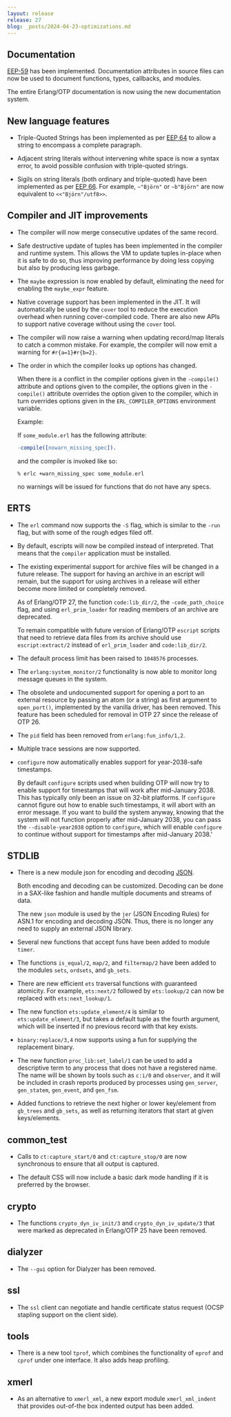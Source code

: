 ```yaml
---
layout: release
release: 27
blog: _posts/2024-04-23-optimizations.md
---
```


## Documentation

[EEP-59](https://www.erlang.org/eeps/eep-0059) has been implemented. Documentation attributes in source files can now be used to document functions, types, callbacks, and modules.

The entire Erlang/OTP documentation is now using the new documentation system.

## New language features

* Triple-Quoted Strings has been implemented as per [EEP 64](https://www.erlang.org/eeps/eep-0064) to allow a string to encompass a complete paragraph.

* Adjacent string literals without intervening white space is now a syntax error, to avoid possible confusion with triple-quoted strings.

* Sigils on string literals (both ordinary and triple-quoted) have been implemented as per [EEP 66](https://www.erlang.org/eeps/eep-0066). For example, `~"Björn"` or `~b"Björn"` are now equivalent to `<<"Björn"/utf8>>`.


## Compiler and JIT improvements

* The compiler will now merge consecutive updates of the same record.

* Safe destructive update of tuples has been implemented in the compiler and runtime system. This allows the VM to update tuples in-place when it is safe to do so, thus improving performance by doing less copying but also by producing less garbage.

* The `maybe` expression is now enabled by default, eliminating the need for enabling the `maybe_expr` feature.

* Native coverage support has been implemented in the JIT. It will automatically be used by the `cover` tool to reduce the execution overhead when running cover-compiled code. There are also new APIs to support native coverage without using the `cover` tool.

* The compiler will now raise a warning when updating record/map literals to catch a common mistake. For example, the compiler will now emit a warning for `#r{a=1}#r{b=2}`.

* The order in which the compiler looks up options has changed.

  When there is a conflict in the compiler options given in the `-compile()` attribute and options given to the compiler, the options given in the `-compile()` attribute overrides the option given to the compiler, which in turn overrides options given in the `ERL_COMPILER_OPTIONS` environment variable.

  Example:

  If `some_module.erl` has the following attribute:

  ```erlang
  -compile([nowarn_missing_spec]).
  ```

  and the compiler is invoked like so:

  ```text
  % erlc +warn_missing_spec some_module.erl
  ```

  no warnings will be issued for functions that do not have any specs.

## ERTS

* The `erl` command now supports the `-S` flag, which is similar to the `-run` flag, but with some of the rough edges filed off.

* By default, escripts will now be compiled instead of interpreted. That means that the `compiler` application must be installed.

* The existing experimental support for archive files will be changed in a future release. The support for having an archive in an escript will remain, but the support for using archives in a release will either become more limited or completely removed.

  As of Erlang/OTP 27, the function `code:lib_dir/2`, the `-code_path_choice` flag, and using `erl_prim_loader` for reading members of an archive are deprecated.

  To remain compatible with future version of Erlang/OTP `escript` scripts that need to retrieve data files from its archive should use `escript:extract/2` instead of `erl_prim_loader` and `code:lib_dir/2`.

* The default process limit has been raised to `1048576` processes.

* The `erlang:system_monitor/2` functionality is now able to monitor long message queues in the system.

* The obsolete and undocumented support for opening a port to an external resource by passing an atom (or a string) as first argument to `open_port()`, implemented by the vanilla driver, has been removed. This feature has been scheduled for removal in OTP 27 since the release of OTP 26.

* The `pid` field has been removed from `erlang:fun_info/1,2`.

* Multiple trace sessions are now supported.

* `configure` now automatically enables support for year-2038-safe timestamps.

  By default `configure` scripts used when building OTP will now try to enable support for timestamps that will work after mid-January 2038. This has typically only been an issue on 32-bit platforms.  If `configure` cannot figure out how to enable such timestamps, it will abort with an error message. If you want to build the system anyway, knowing that the system will not function properly after mid-January 2038, you can pass the `--disable-year2038` option to `configure`, which will enable `configure` to continue without support for timestamps after mid-January 2038.'

## STDLIB

* There is a new module json for encoding and decoding [JSON](https://en.wikipedia.org/wiki/JSON).

  Both encoding and decoding can be customized. Decoding can be done in a SAX-like fashion and handle multiple documents and streams of data.

  The new `json` module is used by the `jer` (JSON Encoding Rules) for ASN.1 for encoding and decoding JSON. Thus, there is no longer any need to supply an external JSON library.

* Several new functions that accept funs have been added to module `timer`.

* The functions `is_equal/2`, `map/2`, and `filtermap/2` have been added to the modules `sets`, `ordsets`, and `gb_sets`.

* There are new efficient `ets` traversal functions with guaranteed atomicity. For example, `ets:next/2` followed by `ets:lookup/2` can now be replaced with `ets:next_lookup/1`.

* The new function `ets:update_element/4` is similar to `ets:update_element/3`, but takes a default tuple as the fourth argument, which will be inserted if no previous record with that key exists.

* `binary:replace/3,4` now supports using a fun for supplying the replacement binary.

* The new function `proc_lib:set_label/1` can be used to add a descriptive term to any process that does not have a registered name. The name will
  be shown by tools such as `c:i/0` and `observer`, and it will be included in crash reports produced by processes using `gen_server`, `gen_statem`, `gen_event`, and `gen_fsm`.

* Added functions to retrieve the next higher or lower key/element from `gb_trees` and `gb_sets`, as well as returning iterators that start at given keys/elements.

## common_test

* Calls to `ct:capture_start/0` and `ct:capture_stop/0` are now synchronous to ensure that all output is captured.

* The default CSS will now include a basic dark mode handling if it is preferred by the browser.

## crypto

* The functions `crypto_dyn_iv_init/3` and `crypto_dyn_iv_update/3` that were marked as deprecated in Erlang/OTP 25 have been removed.

## dialyzer

* The `--gui` option for Dialyzer has been removed.

## ssl

* The `ssl` client can negotiate and handle certificate status request (OCSP stapling support on the client side).

## tools

* There is a new tool `tprof`, which combines the functionality of `eprof` and `cprof` under one interface. It also adds heap profiling.

## xmerl

* As an alternative to `xmerl_xml`, a new export module `xmerl_xml_indent` that provides out-of-the box indented output has been added.
